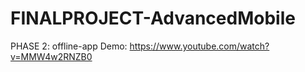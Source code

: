 # FINALPROJECT-AdvancedMobile
PHASE 2: offline-app
Demo: https://www.youtube.com/watch?v=MMW4w2RNZB0
